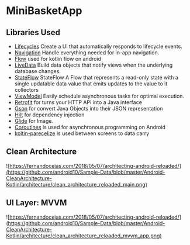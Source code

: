 # MiniBasketApp

Libraries Used
--------------
  * [Lifecycles][3] Create a UI that automatically responds to lifecycle events.
  * [Navigation][4] Handle everything needed for in-app navigation.
  * [Flow][5] used for kotlin flow on android 
  * [LiveData][19] Build data objects that notify views when the underlying database changes.
  * [StateFlow][18] StateFlow A Flow that represents a read-only state with a single updatable data value that emits updates to the value to it                collectors
  * [ViewModel][6] Easily schedule asynchronous tasks for optimal execution.
  * [Retrofit][9] for turns your HTTP API into a Java interface
  * [Gson][10] for convert Java Objects into their JSON representation
  * [Hilt][11] for dependency injection
  * [Glide][13] for Image.
  * [Coroutines][16] is used for asynchronous programming on Android
  * [koltin-parecelize][17] is used between screens to data carry 
  
Clean Architecture
-----------------------
![https://fernandocejas.com/2018/05/07/architecting-android-reloaded/](https://github.com/android10/Sample-Data/blob/master/Android-CleanArchitecture-Kotlin/architecture/clean_architecture_reloaded_main.png)

 UI Layer: MVVM 
 ------------------------
![https://fernandocejas.com/2018/05/07/architecting-android-reloaded/](https://github.com/android10/Sample-Data/blob/master/Android-CleanArchitecture-Kotlin/architecture/clean_architecture_reloaded_mvvm_app.png)

  
 [1]: https://www.balldontlie.io/#introduction
[2]: https://developer.android.com/topic/architecture/intro
[3]: https://developer.android.com/guide/components/activities/activity-lifecycle
[4]: https://developer.android.com/guide/navigation/navigation-getting-started
[5]: https://developer.android.com/kotlin/flow
[6]: https://developer.android.com/topic/libraries/architecture/viewmodel
[7]: https://developer.android.com/kotlin/coroutines
[8]: https://developer.android.com/training/data-storage/room
[9]: https://square.github.io/retrofit/
[10]: https://github.com/google/gson
[11]: https://developer.android.com/training/dependency-injection/hilt-android
[12]: https://github.com/airbnb/lottie-android
[13]: https://github.com/bumptech/glide
[14]: https://github.com/google/ExoPlayer
[15]: https://developer.android.com/topic/architecture
[16]: https://developer.android.com/kotlin/coroutines
[17]: https://developer.android.com/kotlin/parcelize
[18]: https://developer.android.com/kotlin/flow/stateflow-and-sharedflow
[19]: https://developer.android.com/topic/libraries/architecture/livedata
